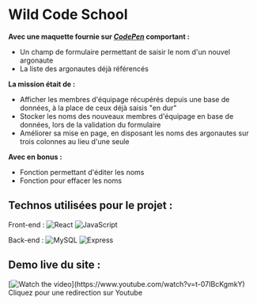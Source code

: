 
# Wild Code School

__Avec une maquette fournie sur [_CodePen_](https://codepen.io/wildcodeschool/pen/LYpoBBN) comportant :__
* Un champ de formulaire permettant de saisir le nom d'un nouvel argonaute
* La liste des argonautes déjà référencés

__La mission était de :__
* Afficher les membres d'équipage récupérés depuis une base de données, à la place de ceux déjà saisis "en dur"
* Stocker les noms des nouveaux membres d'équipage en base de données, lors de la validation du formulaire
* Améliorer sa mise en page, en disposant les noms des argonautes sur trois colonnes au lieu d'une seule

__Avec en bonus :__
* Fonction permettant d'éditer les noms
* Fonction pour effacer les noms
## Technos utilisées pour le projet :

Front-end :
![React](https://img.shields.io/badge/React-20232A?style=for-the-badge&logo=react&logoColor=61DAFB)
![JavaScript](https://img.shields.io/badge/JavaScript-F7DF1E?style=for-the-badge&logo=javascript&logoColor=black) 

Back-end :
![MySQL](https://img.shields.io/badge/MySQL-00000F?style=for-the-badge&logo=mysql&logoColor=white)
![Express](https://img.shields.io/badge/Express.js-404D59?style=for-the-badge)
## Demo live du site :


[![Watch the video]([https://i.imgur.com/vKb2F1B.png](https://imgur.com/a/985J12p))](https://www.youtube.com/watch?v=t-07IBcKgmkY)
Cliquez pour une redirection sur Youtube


